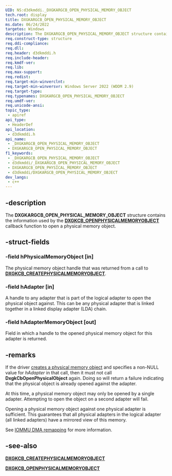 ```yaml
---
UID: NS:d3dkmddi._DXGKARGCB_OPEN_PHYSICAL_MEMORY_OBJECT
tech.root: display
title: DXGKARGCB_OPEN_PHYSICAL_MEMORY_OBJECT
ms.date: 06/24/2022
targetos: Windows
description: The DXGKARGCB_OPEN_PHYSICAL_MEMORY_OBJECT structure contains the information used by the DxgkCbOpenPhysicalMemoryObject callback function to open a physical memory object.
req.construct-type: structure
req.ddi-compliance: 
req.dll: 
req.header: d3dkmddi.h
req.include-header: 
req.kmdf-ver: 
req.lib: 
req.max-support: 
req.redist: 
req.target-min-winverclnt: 
req.target-min-winversvr: Windows Server 2022 (WDDM 2.9)
req.target-type: 
req.typenames: DXGKARGCB_OPEN_PHYSICAL_MEMORY_OBJECT
req.umdf-ver: 
req.unicode-ansi: 
topic_type:
 - apiref
api_type:
 - HeaderDef
api_location:
 - d3dkmddi.h
api_name:
 - _DXGKARGCB_OPEN_PHYSICAL_MEMORY_OBJECT
 - DXGKARGCB_OPEN_PHYSICAL_MEMORY_OBJECT
f1_keywords:
 - _DXGKARGCB_OPEN_PHYSICAL_MEMORY_OBJECT
 - d3dkmddi/_DXGKARGCB_OPEN_PHYSICAL_MEMORY_OBJECT
 - DXGKARGCB_OPEN_PHYSICAL_MEMORY_OBJECT
 - d3dkmddi/DXGKARGCB_OPEN_PHYSICAL_MEMORY_OBJECT
dev_langs:
 - c++
---
```


## -description

The **DXGKARGCB_OPEN_PHYSICAL_MEMORY_OBJECT** structure contains the information used by the [**DXGKCB_OPENPHYSICALMEMORYOBJECT**](nc-d3dkmddi-dxgkcb_openphysicalmemoryobject.md) callback function to open a physical memory object.

## -struct-fields

### -field hPhysicalMemoryObject [in]

The physical memory object handle that was returned from a call to [**DXGKCB_CREATEPHYSICALMEMORYOBJECT**](nc-d3dkmddi-dxgkcb_createphysicalmemoryobject.md).

### -field hAdapter [in]

A handle to any adapter that is part of the logical adapter to open the physical object against. This can be any physical adapter that is linked together in a linked display adapter (LDA) chain.

### -field hAdapterMemoryObject [out]

Field in which a handle to the opened physical memory object for this adapter is returned.

## -remarks

If the driver [creates a physical memory object](nc-d3dkmddi-dxgkcb_createphysicalmemoryobject.md) and specifies a non-NULL value for *hAdapter* in that call, then it must not call **DxgkCbOpenPhysicalObject** again. Doing so will return a failure indicating that the physical object is already opened against the adapter.

At this time, a physical memory object may only be opened by a single adapter. Attempting to open the object on a second adapter will fail.

Opening a physical memory object against one physical adapter is sufficient. This guarantees that all physical adapters in the logical adapter (all linked adapters) have a mirrored view of this memory.

See [IOMMU DMA remapping](/windows-hardware/drivers/display/iommu-dma-remapping) for more information.

## -see-also

[**DXGKCB_CREATEPHYSICALMEMORYOBJECT**](nc-d3dkmddi-dxgkcb_createphysicalmemoryobject.md)

[**DXGKCB_OPENPHYSICALMEMORYOBJECT**](nc-d3dkmddi-dxgkcb_openphysicalmemoryobject.md)
